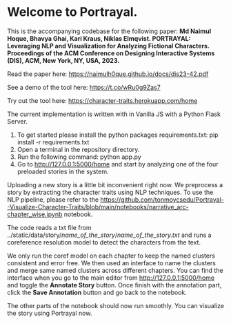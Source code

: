 # Welcome to Portrayal.

This is the accompanying codebase for the following paper: 
**Md Naimul Hoque, Bhavya Ghai, Kari Kraus, Niklas Elmqvist. PORTRAYAL: Leveraging NLP and Visualization for Analyzing Fictional Characters. Proceedings of the ACM Conference on Designing Interactive Systems (DIS), ACM, New York, NY, USA, 2023.**

Read the paper here: https://naimulh0que.github.io/docs/dis23-42.pdf

See a demo of the tool here: https://t.co/wRu0g9Zas7

Try out the tool here: https://character-traits.herokuapp.com/home

The current implementation is written with in Vanilla JS with a Python Flask Server.

1. To get started please install the python packages requirements.txt: pip install -r requirements.txt
2. Open a terminal in the repository directory.
3. Run the following command: python app.py
4. Go to http://127.0.0.1:5000/home and start by analyzing one of the four preloaded stories in the system.

Uploading a new story is a little bit inconvenient right now. We preprocess a story by extracting the character traits using NLP techniques.
To use the NLP pipeline, please refer to the https://github.com/tonmoycsedu/Portrayal--Visualize-Character-Traits/blob/main/notebooks/narrative_arc-chapter_wise.ipynb notebook.

The code reads a txt file from ../static/data/story/*name_of_the_story*/*name_of_the_story.txt* and runs a coreference resolution model to detect the characters from the text.

We only run the coref model on each chapter to keep the named clusters consistent and error free. 
We then used an interface to name the clusters and merge same named clusters across different chapters.
You can find the interface when you go to the main editor from http://127.0.0.1:5000/home and toggle the **Annotate Story** button.
Once finish with the annotation part, click the **Save Annotation** button and go back to the notebook.

The other parts of the notebook should now run smoothly. You can visualize the story using Portrayal now.

